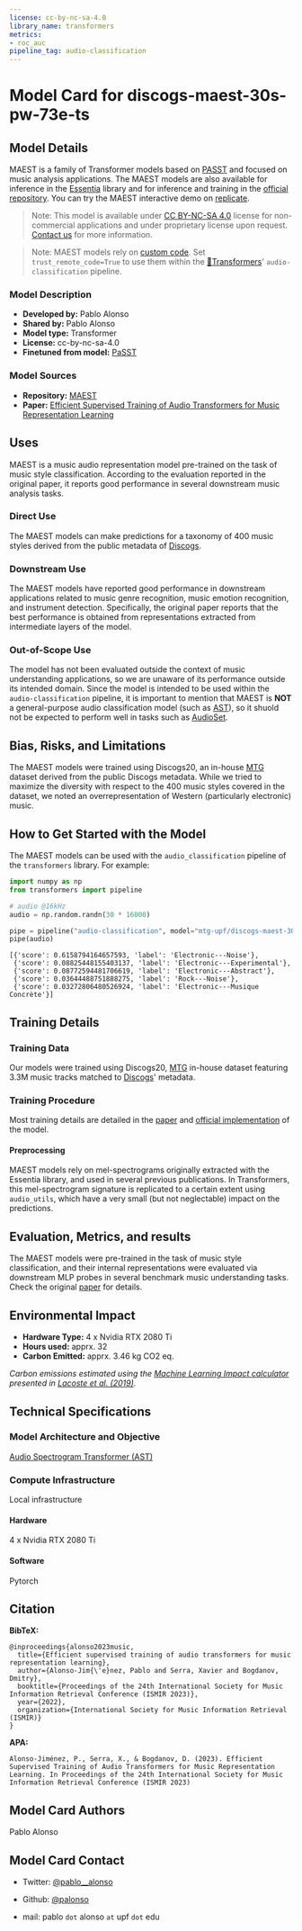 ```yaml
---
license: cc-by-nc-sa-4.0
library_name: transformers
metrics:
- roc_auc
pipeline_tag: audio-classification
---
```

# Model Card for discogs-maest-30s-pw-73e-ts

## Model Details

MAEST is a family of Transformer models based on [PASST](https://github.com/kkoutini/PaSST) and
focused on music analysis applications.
The MAEST models are also available for inference in the [Essentia](https://essentia.upf.edu/models.html#maest) library and for inference and training in the [official repository](https://github.com/palonso/MAEST).
You can try the MAEST interactive demo on [replicate](https://replicate.com/mtg/maest).

> Note: This model is available under [CC BY-NC-SA 4.0](https://creativecommons.org/licenses/by-nc-sa/4.0/) license for non-commercial applications and under proprietary license upon request.
> [Contact us](https://www.upf.edu/web/mtg/contact) for more information.

> Note: MAEST models rely on [custom code](https://huggingface.co/docs/transformers/custom_models#using-a-model-with-custom-code). Set `trust_remote_code=True` to use them within the [🤗Transformers](https://huggingface.co/docs/transformers/)' `audio-classification` pipeline.


### Model Description

<!-- Provide a longer summary of what this model is. -->

- **Developed by:** Pablo Alonso
- **Shared by:** Pablo Alonso
- **Model type:** Transformer
- **License:** cc-by-nc-sa-4.0
- **Finetuned from model:** [PaSST](https://github.com/kkoutini/PaSST)

### Model Sources

<!-- Provide the basic links for the model. -->

- **Repository:** [MAEST](https://github.com/palonso/MAEST)
- **Paper:** [Efficient Supervised Training of Audio Transformers for Music Representation Learning](http://hdl.handle.net/10230/58023)

## Uses

<!-- Address questions around how the model is intended to be used, including the foreseeable users of the model and those affected by the model. -->

MAEST is a music audio representation model pre-trained on the task of music style classification.
According to the evaluation reported in the original paper, it reports good performance in several downstream music analysis tasks.

### Direct Use

<!-- This section is for the model use without fine-tuning or plugging into a larger ecosystem/app. -->

The MAEST models can make predictions for a taxonomy of 400 music styles derived from the public metadata of [Discogs](https://www.discogs.com/).

### Downstream Use

<!-- This section is for the model use when fine-tuned for a task, or when plugged into a larger ecosystem/app -->

The MAEST models have reported good performance in downstream applications related to music genre recognition, music emotion recognition, and instrument detection.
Specifically, the original paper reports that the best performance is obtained from representations extracted from intermediate layers of the model.

### Out-of-Scope Use

<!-- This section addresses misuse, malicious use, and uses that the model will not work well for. -->

The model has not been evaluated outside the context of music understanding applications, so we are unaware of its performance outside its intended domain.
Since the model is intended to be used within the `audio-classification` pipeline, it is important to mention that MAEST is **NOT** a general-purpose audio classification model (such as [AST](https://huggingface.co/docs/transformers/model_doc/audio-spectrogram-transformer)), so it shuold not be expected to perform well in tasks such as [AudioSet](https://research.google.com/audioset/dataset/index.html).

## Bias, Risks, and Limitations

<!-- This section is meant to convey both technical and sociotechnical limitations. -->

The MAEST models were trained using Discogs20, an in-house [MTG](https://www.upf.edu/web/mtg) dataset derived from the public Discogs metadata. While we tried to maximize the diversity with respect to the 400 music styles covered in the dataset, we noted an overrepresentation of Western (particularly electronic) music.

## How to Get Started with the Model

The MAEST models can be used with the `audio_classification` pipeline of the `transformers` library. For example:

```python
import numpy as np
from transformers import pipeline

# audio @16kHz
audio = np.random.randn(30 * 16000)

pipe = pipeline("audio-classification", model="mtg-upf/discogs-maest-30s-pw-73e-ts")
pipe(audio)
```

```
[{'score': 0.6158794164657593, 'label': 'Electronic---Noise'},
 {'score': 0.08825448155403137, 'label': 'Electronic---Experimental'},
 {'score': 0.08772594481706619, 'label': 'Electronic---Abstract'},
 {'score': 0.03644488751888275, 'label': 'Rock---Noise'},
 {'score': 0.03272806480526924, 'label': 'Electronic---Musique Concrète'}]
```

## Training Details

### Training Data

<!-- This should link to a Data Card, perhaps with a short stub of information on what the training data is all about as well as documentation related to data pre-processing or additional filtering. -->

Our models were trained using Discogs20, [MTG](https://www.upf.edu/web/mtg) in-house dataset featuring 3.3M music tracks matched to [Discogs](https://www.discogs.com/)' metadata.

### Training Procedure 

<!-- This relates heavily to the Technical Specifications. Content here should link to that section when it is relevant to the training procedure. -->

Most training details are detailed in the [paper](https://arxiv.org/abs/2309.16418) and [official implementation](https://github.com/palonso/MAEST/) of the model.

#### Preprocessing

MAEST models rely on mel-spectrograms originally extracted with the Essentia library, and used in several previous publications.
In Transformers, this mel-spectrogram signature is replicated to a certain extent using `audio_utils`, which have a very small (but not neglectable) impact on the predictions.

## Evaluation, Metrics, and results

The MAEST models were pre-trained in the task of music style classification, and their internal representations were evaluated via downstream MLP probes in several benchmark music understanding tasks.
Check the original [paper](https://arxiv.org/abs/2309.16418) for details.


## Environmental Impact

<!-- Total emissions (in grams of CO2eq) and additional considerations, such as electricity usage, go here. Edit the suggested text below accordingly -->

- **Hardware Type:** 4 x Nvidia RTX 2080 Ti
- **Hours used:** apprx. 32
- **Carbon Emitted:** apprx. 3.46 kg CO2 eq.

*Carbon emissions estimated using the [Machine Learning Impact calculator](https://mlco2.github.io/impact#compute) presented in [Lacoste et al. (2019)](https://arxiv.org/abs/1910.09700).*

## Technical Specifications

### Model Architecture and Objective

[Audio Spectrogram Transformer (AST)](https://huggingface.co/docs/transformers/model_doc/audio-spectrogram-transformer)

### Compute Infrastructure

Local infrastructure

#### Hardware

4 x Nvidia RTX 2080 Ti

#### Software

Pytorch

## Citation

<!-- If there is a paper or blog post introducing the model, the APA and Bibtex information for that should go in this section. -->

**BibTeX:**

```
@inproceedings{alonso2023music,
  title={Efficient supervised training of audio transformers for music representation learning},
  author={Alonso-Jim{\'e}nez, Pablo and Serra, Xavier and Bogdanov, Dmitry},
  booktitle={Proceedings of the 24th International Society for Music Information Retrieval Conference (ISMIR 2023)},
  year={2022},
  organization={International Society for Music Information Retrieval (ISMIR)}
}
```

**APA:**

```
Alonso-Jiménez, P., Serra, X., & Bogdanov, D. (2023). Efficient Supervised Training of Audio Transformers for Music Representation Learning. In Proceedings of the 24th International Society for Music Information Retrieval Conference (ISMIR 2023)
```

## Model Card Authors

Pablo Alonso

## Model Card Contact

* Twitter: [@pablo__alonso](https://twitter.com/pablo__alonso)

* Github: [@palonso](https://github.com/palonso/)

* mail: pablo `dot` alonso `at` upf `dot` edu